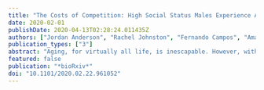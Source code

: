 ```yaml
---
title: "The Costs of Competition: High Social Status Males Experience Accelerated Epigenetic Aging in Wild Baboons"
date: 2020-02-01
publishDate: 2020-04-13T02:28:24.011435Z
authors: ["Jordan Anderson", "Rachel Johnston", "Fernando Campos", "Amanda J Lea", "Tawni N Voyles", "Mercy Y Akinyi", "Susan Alberts", "Elizabeth Archie", "Jenny Tung"]
publication_types: ["3"]
abstract: "Aging, for virtually all life, is inescapable. However, within species and populations, rates of biological aging (i.e., physical decline with age) vary across individuals. Understanding sources of variation in biological aging is therefore central to understanding the biodemography of natural populations. Here, we constructed a DNA methylation-based predictor of chronological age for a population of wild baboons in which behavioral, ecological, and life history data have been collected for almost 50 years (N = 277 blood samples from 245 individuals, including 30 who were longitudinally sampled). Consistent with findings in humans and model organisms, DNA methylation patterns exhibit a strong, clock-like association with chronological age, but individuals are often predicted to be somewhat older or younger than their known age. However, the two most robust predictors of lifespan described for this population—cumulative early adversity and social bond strength—do not explain this deviation. Instead, the single most predictive factor is male dominance rank: high-ranking males are predicted to be biologically older than their true chronological age, such that alpha males appear to be nearly a year older than their known age. Longitudinal sampling indicates that males who climb the social hierarchy subsequently look epigenetically 9older,9 likely reflecting the high energetic costs of rank attainment and maintenance in male baboons. Together, our results indicate that environmental effects on survival and epigenetic age can be disjunct, and that achieving high rank for male baboons—the best predictor of reproductive success—imposes physiological costs consistent with a 9live fast, die young9 life history strategy."
featured: false
publication: "*bioRxiv*"
doi: "10.1101/2020.02.22.961052"
---
```


